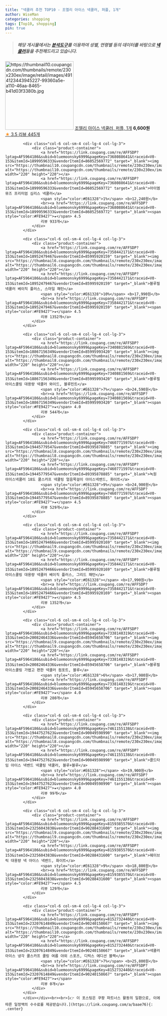 ```yaml
---
title: "넥쿨러 추천 TOP10 - 조엘리 아이스 넥쿨러, 퍼플, 1개"
author: WiseMan
categories: shopping
tags: [Top10, shopping]
pin: true
---
```


> ##### 해당 게시물에서는 [**분석도구**](https://itemscout.io/)를 이용하여 **성별**, **연령별** 등의 데이터를 바탕으로 [**넥쿨러**](https://link.coupang.com/a/baae76)들을 추천해드리고 있습니다.
<div class="container"><div class="row">
            <div class="col-6 col-sm-4 col-lg-4 col-lg-3">
                <div class="product-container">
                    <a href="https://link.coupang.com/re/AFFSDP?lptag=AF5964186&subid=bluemoonsky6999&pageKey=7217516596&traceid=V0-153&itemId=18281161549&vendorItemId=85574731625" target="_blank"><img src="https://thumbnail10.coupangcdn.com/thumbnails/remote/230x230ex/image/retail/images/4914123443945227-99360a5e-a110-46aa-8465-b41d03f3380b.jpg" alt="https://thumbnail10.coupangcdn.com/thumbnails/remote/230x230ex/image/retail/images/4914123443945227-99360a5e-a110-46aa-8465-b41d03f3380b.jpg" width="220" height="220"></a>
                    <a href="https://link.coupang.com/re/AFFSDP?lptag=AF5964186&subid=bluemoonsky6999&pageKey=7217516596&traceid=V0-153&itemId=18281161549&vendorItemId=85574731625" target="_blank">조엘리 아이스 넥쿨러, 퍼플, 1개</a>
                    <span style="color:#E61328"></span> <b>6,600원</b>
                    <br><a href="https://link.coupang.com/re/AFFSDP?lptag=AF5964186&subid=bluemoonsky6999&pageKey=7217516596&traceid=V0-153&itemId=18281161549&vendorItemId=85574731625" target="_blank"><span style="color:#FE9427">★</span> 3.5
                    리뷰 445개</a>
                </div>
            </div>
            
            <div class="col-6 col-sm-4 col-lg-4 col-lg-3">
                <div class="product-container">
                    <a href="https://link.coupang.com/re/AFFSDP?lptag=AF5964186&subid=bluemoonsky6999&pageKey=7368088641&traceid=V0-153&itemId=18999596333&vendorItemId=86052569772" target="_blank"><img src="https://thumbnail10.coupangcdn.com/thumbnails/remote/230x230ex/image/vendor_inventory/431d/ae452cb7a3059813fdf2bfd8c81d1bce685b11286e9b3e466d78c22c772a.jpg" alt="https://thumbnail10.coupangcdn.com/thumbnails/remote/230x230ex/image/vendor_inventory/431d/ae452cb7a3059813fdf2bfd8c81d1bce685b11286e9b3e466d78c22c772a.jpg" width="220" height="220"></a>
                    <a href="https://link.coupang.com/re/AFFSDP?lptag=AF5964186&subid=bluemoonsky6999&pageKey=7368088641&traceid=V0-153&itemId=18999596333&vendorItemId=86052569772" target="_blank">아이엠뮤즈 프리미엄 심리스 넥쿨러</a>
                    <span style="color:#E61328">1%</span> <b>12,240원</b>
                    <br><a href="https://link.coupang.com/re/AFFSDP?lptag=AF5964186&subid=bluemoonsky6999&pageKey=7368088641&traceid=V0-153&itemId=18999596333&vendorItemId=86052569772" target="_blank"><span style="color:#FE9427">★</span> 4.5
                    리뷰 933개</a>
                </div>
            </div>
            
            <div class="col-6 col-sm-4 col-lg-4 col-lg-3">
                <div class="product-container">
                    <a href="https://link.coupang.com/re/AFFSDP?lptag=AF5964186&subid=bluemoonsky6999&pageKey=7358442171&traceid=V0-153&itemId=18952479467&vendorItemId=85995920159" target="_blank"><img src="https://thumbnail6.coupangcdn.com/thumbnails/remote/230x230ex/image/vendor_inventory/d1cd/1177db61f8d3b67320725b3c2d709b92943dc93aaeb06563d33bed6fc236.jpg" alt="https://thumbnail6.coupangcdn.com/thumbnails/remote/230x230ex/image/vendor_inventory/d1cd/1177db61f8d3b67320725b3c2d709b92943dc93aaeb06563d33bed6fc236.jpg" width="220" height="220"></a>
                    <a href="https://link.coupang.com/re/AFFSDP?lptag=AF5964186&subid=bluemoonsky6999&pageKey=7358442171&traceid=V0-153&itemId=18952479467&vendorItemId=85995920159" target="_blank">블루필 넥쿨러 베이직 플러스, 스마일 패턴</a>
                    <span style="color:#E61328">10%</span> <b>17,990원</b>
                    <br><a href="https://link.coupang.com/re/AFFSDP?lptag=AF5964186&subid=bluemoonsky6999&pageKey=7358442171&traceid=V0-153&itemId=18952479467&vendorItemId=85995920159" target="_blank"><span style="color:#FE9427">★</span> 4.5
                    리뷰 1352개</a>
                </div>
            </div>
            
            <div class="col-6 col-sm-4 col-lg-4 col-lg-3">
                <div class="product-container">
                    <a href="https://link.coupang.com/re/AFFSDP?lptag=AF5964186&subid=bluemoonsky6999&pageKey=7340881569&traceid=V0-153&itemId=18867156349&vendorItemId=85995993420" target="_blank"><img src="https://thumbnail8.coupangcdn.com/thumbnails/remote/230x230ex/image/vendor_inventory/fd5f/f80c8f79fdcd74f90d37edeebc18ac49b467caba342b3ebdfd5480833ac4.jpg" alt="https://thumbnail8.coupangcdn.com/thumbnails/remote/230x230ex/image/vendor_inventory/fd5f/f80c8f79fdcd74f90d37edeebc18ac49b467caba342b3ebdfd5480833ac4.jpg" width="220" height="220"></a>
                    <a href="https://link.coupang.com/re/AFFSDP?lptag=AF5964186&subid=bluemoonsky6999&pageKey=7340881569&traceid=V0-153&itemId=18867156349&vendorItemId=85995993420" target="_blank">블루필 아이스쿨링 대용량 넥쿨러 와이드, 블루민트</a>
                    <span style="color:#E61328">7%</span> <b>24,590원</b>
                    <br><a href="https://link.coupang.com/re/AFFSDP?lptag=AF5964186&subid=bluemoonsky6999&pageKey=7340881569&traceid=V0-153&itemId=18867156349&vendorItemId=85995993420" target="_blank"><span style="color:#FE9427">★</span> 4.0
                    리뷰 544개</a>
                </div>
            </div>
            
            <div class="col-6 col-sm-4 col-lg-4 col-lg-3">
                <div class="product-container">
                    <a href="https://link.coupang.com/re/AFFSDP?lptag=AF5964186&subid=bluemoonsky6999&pageKey=7460771597&traceid=V0-153&itemId=19445779547&vendorItemId=89395878885" target="_blank"><img src="https://thumbnail8.coupangcdn.com/thumbnails/remote/230x230ex/image/vendor_inventory/7a97/9a1ab51150ae3868e0b0da90c77e20001e14d2797afed39f71431f05ef5e.jpg" alt="https://thumbnail8.coupangcdn.com/thumbnails/remote/230x230ex/image/vendor_inventory/7a97/9a1ab51150ae3868e0b0da90c77e20001e14d2797afed39f71431f05ef5e.jpg" width="220" height="220"></a>
                    <a href="https://link.coupang.com/re/AFFSDP?lptag=AF5964186&subid=bluemoonsky6999&pageKey=7460771597&traceid=V0-153&itemId=19445779547&vendorItemId=89395878885" target="_blank">녹원 아이스넥쿨러 18도 쿨스카프 넥쿨링 얼음목걸이 아이스넥밴드, 화이트</a>
                    <span style="color:#E61328">9%</span> <b>24,900원</b>
                    <br><a href="https://link.coupang.com/re/AFFSDP?lptag=AF5964186&subid=bluemoonsky6999&pageKey=7460771597&traceid=V0-153&itemId=19445779547&vendorItemId=89395878885" target="_blank"><span style="color:#FE9427">★</span> 4.5
                    리뷰 529개</a>
                </div>
            </div>
            
            <div class="col-6 col-sm-4 col-lg-4 col-lg-3">
                <div class="product-container">
                    <a href="https://link.coupang.com/re/AFFSDP?lptag=AF5964186&subid=bluemoonsky6999&pageKey=7358442171&traceid=V0-153&itemId=18952479466&vendorItemId=85995920169" target="_blank"><img src="https://thumbnail9.coupangcdn.com/thumbnails/remote/230x230ex/image/vendor_inventory/26c1/04eb9941780d4ff18bf47984126e53481fd670e5618d7bf9cdd07f14bf12.jpg" alt="https://thumbnail9.coupangcdn.com/thumbnails/remote/230x230ex/image/vendor_inventory/26c1/04eb9941780d4ff18bf47984126e53481fd670e5618d7bf9cdd07f14bf12.jpg" width="220" height="220"></a>
                    <a href="https://link.coupang.com/re/AFFSDP?lptag=AF5964186&subid=bluemoonsky6999&pageKey=7358442171&traceid=V0-153&itemId=18952479466&vendorItemId=85995920169" target="_blank">블루필 아이스쿨링 대용량 넥쿨러 베이직 플러스, 그리드 패턴</a>
                    <span style="color:#E61328"></span> <b>17,990원</b>
                    <br><a href="https://link.coupang.com/re/AFFSDP?lptag=AF5964186&subid=bluemoonsky6999&pageKey=7358442171&traceid=V0-153&itemId=18952479466&vendorItemId=85995920169" target="_blank"><span style="color:#FE9427">★</span> 4.5
                    리뷰 1352개</a>
                </div>
            </div>
            
            <div class="col-6 col-sm-4 col-lg-4 col-lg-3">
                <div class="product-container">
                    <a href="https://link.coupang.com/re/AFFSDP?lptag=AF5964186&subid=bluemoonsky6999&pageKey=7338148319&traceid=V0-153&itemId=20082464336&vendorItemId=85945658706" target="_blank"><img src="https://thumbnail9.coupangcdn.com/thumbnails/remote/230x230ex/image/vendor_inventory/9a7e/19f90172b9118437fd129a29f31e24feb896ad928659aec87336b34a66f4.jpg" alt="https://thumbnail9.coupangcdn.com/thumbnails/remote/230x230ex/image/vendor_inventory/9a7e/19f90172b9118437fd129a29f31e24feb896ad928659aec87336b34a66f4.jpg" width="220" height="220"></a>
                    <a href="https://link.coupang.com/re/AFFSDP?lptag=AF5964186&subid=bluemoonsky6999&pageKey=7338148319&traceid=V0-153&itemId=20082464336&vendorItemId=85945658706" target="_blank">블루필 아이스쿨링 가볍고 편한 넥쿨러 컴포트, 블루</a>
                    <span style="color:#E61328">6%</span> <b>17,980원</b>
                    <br><a href="https://link.coupang.com/re/AFFSDP?lptag=AF5964186&subid=bluemoonsky6999&pageKey=7338148319&traceid=V0-153&itemId=20082464336&vendorItemId=85945658706" target="_blank"><span style="color:#FE9427">★</span> 4.0
                    리뷰 280개</a>
                </div>
            </div>
            
            <div class="col-6 col-sm-4 col-lg-4 col-lg-3">
                <div class="product-container">
                    <a href="https://link.coupang.com/re/AFFSDP?lptag=AF5964186&subid=bluemoonsky6999&pageKey=7461155138&traceid=V0-153&itemId=19447527623&vendorItemId=90049598990" target="_blank"><img src="https://thumbnail8.coupangcdn.com/thumbnails/remote/230x230ex/image/vendor_inventory/2ed6/40a84a3cbd1ac1dce5f9540ee46b92f5107c5a9b6420f5f0098fab61cd66.png" alt="https://thumbnail8.coupangcdn.com/thumbnails/remote/230x230ex/image/vendor_inventory/2ed6/40a84a3cbd1ac1dce5f9540ee46b92f5107c5a9b6420f5f0098fab61cd66.png" width="220" height="220"></a>
                    <a href="https://link.coupang.com/re/AFFSDP?lptag=AF5964186&subid=bluemoonsky6999&pageKey=7461155138&traceid=V0-153&itemId=19447527623&vendorItemId=90049598990" target="_blank">콜드타임 아이스 넥밴드 넥쿨링 넥쿨러, 블루+블루</a>
                    <span style="color:#E61328"></span> <b>19,900원</b>
                    <br><a href="https://link.coupang.com/re/AFFSDP?lptag=AF5964186&subid=bluemoonsky6999&pageKey=7461155138&traceid=V0-153&itemId=19447527623&vendorItemId=90049598990" target="_blank"><span style="color:#FE9427">★</span> 4.0
                    리뷰 99개</a>
                </div>
            </div>
            
            <div class="col-6 col-sm-4 col-lg-4 col-lg-3">
                <div class="product-container">
                    <a href="https://link.coupang.com/re/AFFSDP?lptag=AF5964186&subid=bluemoonsky6999&pageKey=8159385570&traceid=V0-153&itemId=23256043838&vendorItemId=90288431600" target="_blank"><img src="https://thumbnail9.coupangcdn.com/thumbnails/remote/230x230ex/image/vendor_inventory/6d4f/efb0d1085580b81cc79859209596f52b99133625489c89600b0c40459ff5.jpg" alt="https://thumbnail9.coupangcdn.com/thumbnails/remote/230x230ex/image/vendor_inventory/6d4f/efb0d1085580b81cc79859209596f52b99133625489c89600b0c40459ff5.jpg" width="220" height="220"></a>
                    <a href="https://link.coupang.com/re/AFFSDP?lptag=AF5964186&subid=bluemoonsky6999&pageKey=8159385570&traceid=V0-153&itemId=23256043838&vendorItemId=90288431600" target="_blank">웨이브릭 대용량 넥 아이스 넥밴드, 화이트</a>
                    <span style="color:#E61328">9%</span> <b>18,800원</b>
                    <br><a href="https://link.coupang.com/re/AFFSDP?lptag=AF5964186&subid=bluemoonsky6999&pageKey=8159385570&traceid=V0-153&itemId=23256043838&vendorItemId=90288431600" target="_blank"><span style="color:#FE9427">★</span> 4.5
                    리뷰 129개</a>
                </div>
            </div>
            
            <div class="col-6 col-sm-4 col-lg-4 col-lg-3">
                <div class="product-container">
                    <a href="https://link.coupang.com/re/AFFSDP?lptag=AF5964186&subid=bluemoonsky6999&pageKey=8152732440&traceid=V0-153&itemId=23207614849&vendorItemId=90240158667" target="_blank"><img src="https://thumbnail10.coupangcdn.com/thumbnails/remote/230x230ex/image/vendor_inventory/c1cd/57d3edc223056c31fbd7f14f9064de52e248bb8d1f06dd3c605e72b0152d.png" alt="https://thumbnail10.coupangcdn.com/thumbnails/remote/230x230ex/image/vendor_inventory/c1cd/57d3edc223056c31fbd7f14f9064de52e248bb8d1f06dd3c605e72b0152d.png" width="220" height="220"></a>
                    <a href="https://link.coupang.com/re/AFFSDP?lptag=AF5964186&subid=bluemoonsky6999&pageKey=8152732440&traceid=V0-153&itemId=23207614849&vendorItemId=90240158667" target="_blank">넥쿨러 아이스 냉각 쿨스카프 쿨링 여름 야외 스포츠, 디럭스 에디션 블랙</a>
                    <span style="color:#E61328">7%</span> <b>25,800원</b>
                    <br><a href="https://link.coupang.com/re/AFFSDP?lptag=AF5964186&subid=bluemoonsky6999&pageKey=8152732440&traceid=V0-153&itemId=23207614849&vendorItemId=90240158667" target="_blank"><span style="color:#FE9427">★</span> 
                    리뷰 0개</a>
                </div>
            </div>
            </div></div><br><br>[👉 이 포스팅은 쿠팡 파트너스 활동의 일환으로, 이에 따른 일정액의 수수료를 제공받습니다.](https://link.coupang.com/a/baae76){: .center}